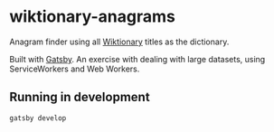 # wiktionary-anagrams

Anagram finder using all [Wiktionary](//wiktionary.org) titles as the dictionary.

Built with [Gatsby](//gatsbyjs.org). An exercise with dealing with large datasets, using ServiceWorkers and Web Workers.

## Running in development
`gatsby develop`
